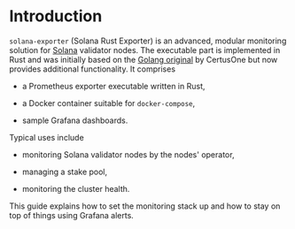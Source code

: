 # Introduction

`solana-exporter` (Solana Rust Exporter) is an advanced, modular monitoring solution for
[Solana](https://github.com/solana-labs/solana) validator nodes. The executable part is implemented
in Rust and was initially based on the [Golang
original](https://github.com/certusone/solana_exporter) by CertusOne but now provides additional
functionality. It comprises

- a Prometheus exporter executable written in Rust,

- a Docker container suitable for `docker-compose`,

- sample Grafana dashboards.

Typical uses include

- monitoring Solana validator nodes by the nodes' operator,

- managing a stake pool,

- monitoring the cluster health.

This guide explains how to set the monitoring stack up and how to stay on top of things using
Grafana alerts.
